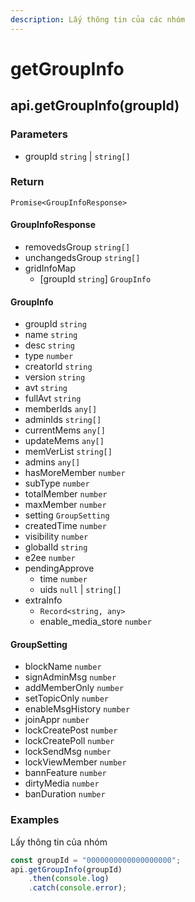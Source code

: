 ```yaml
---
description: Lấy thông tin của các nhóm
---
```


# getGroupInfo

## api.getGroupInfo(groupId)

### Parameters

* groupId `string` | `string[]`

### Return

`Promise<GroupInfoResponse>`

#### GroupInfoResponse

* removedsGroup `string[]`
* unchangedsGroup `string[]`
* gridInfoMap
  * \[groupId `string`] `GroupInfo`

#### GroupInfo

* groupId `string`
* name `string`
* desc `string`
* type `number`
* creatorId `string`
* version `string`
* avt `string`
* fullAvt `string`
* memberIds `any[]`
* adminIds `string[]`
* currentMems `any[]`
* updateMems `any[]`
* memVerList `string[]`
* admins `any[]`
* hasMoreMember `number`
* subType `number`
* totalMember `number`
* maxMember `number`
* setting `GroupSetting`
* createdTime `number`
* visibility `number`
* globalId `string`
* e2ee `number`
* pendingApprove
  * time `number`
  * uids `null` | `string[]`
* extraInfo
  * `Record<string, any>`
  * enable\_media\_store `number`

#### GroupSetting

* blockName `number`
* signAdminMsg `number`
* addMemberOnly `number`
* setTopicOnly `number`
* enableMsgHistory `number`
* joinAppr `number`
* lockCreatePost `number`
* lockCreatePoll `number`
* lockSendMsg `number`
* lockViewMember `number`
* bannFeature `number`
* dirtyMedia `number`
* banDuration `number`

### Examples

Lấy thông tin của nhóm

```javascript
const groupId = "0000000000000000000";
api.getGroupInfo(groupId)
    .then(console.log)
    .catch(console.error);
```
